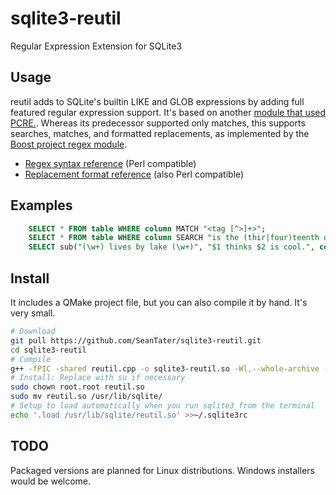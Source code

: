 sqlite3-reutil
==============

Regular Expression Extension for SQLite3

Usage
-----

reutil adds to SQLite's builtin LIKE and GLOB expressions by adding full featured regular expression support.
It's based on another [module that used PCRE.](https://github.com/ralight/sqlite3-pcre).
Whereas its predecessor supported only matches, this supports searches, matches, and formatted replacements,
as implemented by the
[Boost project regex module](http://www.boost.org/doc/libs/1_55_0/libs/regex/doc/html/index.html).

 - [Regex syntax reference](http://www.boost.org/doc/libs/1_55_0/libs/regex/doc/html/boost_regex/syntax/perl_syntax.html) (Perl compatible)
 - [Replacement format reference](http://www.boost.org/doc/libs/1_55_0/libs/regex/doc/html/boost_regex/format/perl_format.html) (also Perl compatible)

Examples
--------
```sql
    SELECT * FROM table WHERE column MATCH "<tag [^>]+>";
    SELECT * FROM table WHERE column SEARCH "is the (thir|four)teenth of May";
    SELECT sub("(\w+) lives by lake (\w+)", "$1 thinks $2 is cool.", column) FROM table;
```

Install
-------

It includes a QMake project file, but you can also compile it by hand. It's very small.
```sh
# Download
git pull https://github.com/SeanTater/sqlite3-reutil.git
cd sqlite3-reutil
# Compile
g++ -fPIC -shared reutil.cpp -o sqlite3-reutil.so -Wl,--whole-archive -lboost_regex -Wl,--no-whole-archive
# Install: Replace with su if necessary
sudo chown root.root reutil.so
sudo mv reutil.so /usr/lib/sqlite/
# Setup to load automatically when you run sqlite3 from the terminal
echo '.load /usr/lib/sqlite/reutil.so' >>~/.sqlite3rc
```

TODO
----
Packaged versions are planned for Linux distributions. Windows installers would be welcome.
